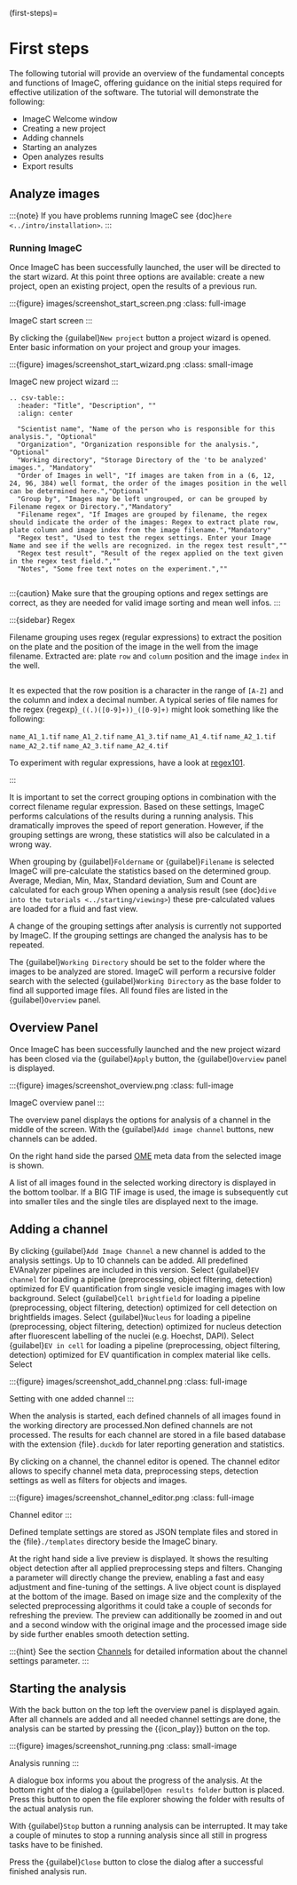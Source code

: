 (first-steps)=
# First steps

The following tutorial will provide an overview of the fundamental concepts and functions of ImageC, offering guidance on the initial steps required for effective utilization of the software.
The tutorial will demonstrate the following:

- ImageC Welcome window
- Creating a new project
- Adding channels
- Starting an analyzes
- Open analyzes results
- Export results


## Analyze images

:::{note}
If you have problems running ImageC see {doc}`here <../intro/installation>`.
:::

### Running ImageC

Once ImageC has been successfully launched, the user will be directed to the start wizard. 
At this point three options are available: create a new project, open an existing project, open the results of a previous run.


:::{figure} images/screenshot_start_screen.png
:class: full-image

ImageC start screen
:::

By clicking the {guilabel}`New project` button a project wizard is opened.
Enter basic information on your project and group your images. 


:::{figure} images/screenshot_start_wizard.png
:class: small-image

ImageC new project wizard
:::



```{eval-rst}
.. csv-table::
  :header: "Title", "Description", ""
  :align: center

  "Scientist name", "Name of the person who is responsible for this analysis.", "Optional"
  "Organization", "Organization responsible for the analysis.", "Optional"
  "Working directory", "Storage Directory of the 'to be analyzed' images.", "Mandatory"
  "Order of Images in well", "If images are taken from in a (6, 12, 24, 96, 384) well format, the order of the images position in the well can be determined here.","Optional"
  "Group by", "Images may be left ungrouped, or can be grouped by Filename regex or Directory.","Mandatory"
  "Filename regex", "If Images are grouped by filename, the regex should indicate the order of the images: Regex to extract plate row, plate column and image index from the image filename.","Mandatory"
  "Regex test", "Used to test the regex settings. Enter your Image Name and see if the wells are recognized. in the regex test result",""
  "Regex test result", "Result of the regex applied on the text given in the regex test field.",""
  "Notes", "Some free text notes on the experiment.",""


```

:::{caution}
Make sure that the grouping options and regex settings are correct, as they are needed for valid image sorting and mean well infos.
:::

:::{sidebar} Regex

Filename grouping uses regex (regular expressions) to extract the position on the plate and the position of the image in the well from the image filename.
Extracted are: plate `row` and `column` position and the image `index` in the well.

```{image} images/regex_example.drawio.svg
``` 

It es expected that the row position is a character in the range of `[A-Z]` and the column and index a decimal number.
A typical series of file names for the regex {regexp}`_((.)([0-9]+))_([0-9]+)` might look something like the following:

`name_A1_1.tif`
`name_A1_2.tif`
`name_A1_3.tif`
`name_A1_4.tif`
`name_A2_1.tif`
`name_A2_2.tif`
`name_A2_3.tif`
`name_A2_4.tif`

To experiment with regular expressions, have a look at [regex101](https://regex101.com/).

:::

It is important to set the correct grouping options in combination with the correct filename regular expression.
Based on these settings, ImageC performs calculations of the results during a running analysis.
This dramatically improves the speed of report generation.
However, if the grouping settings are wrong, these statistics will also be calculated in a wrong way.

When grouping by {guilabel}`Foldername` or {guilabel}`Filename` is selected ImageC will pre-calculate the statistics based on the determined group.
Average, Median, Min, Max, Standard deviation, Sum and Count are calculated for each group
When opening a analysis result (see {doc}`dive into the tutorials <../starting/viewing>`) these pre-calculated values are loaded for a fluid and fast view.

A change of the grouping settings after analysis is currently not supported by ImageC. If the grouping settings are changed the analysis has to be repeated.


The {guilabel}`Working Directory` should be set to the folder where the images to be analyzed are stored.
ImageC will perform a recursive folder search with the selected {guilabel}`Working Directory` as the base folder to find all supported image files.
All found files are listed in the {guilabel}`Overview` panel.


## Overview Panel

Once ImageC has been successfully launched and the new project wizard has been closed via the {guilabel}`Apply` button, the {guilabel}`Overview` panel is displayed.

:::{figure} images/screenshot_overview.png
:class: full-image

ImageC overview panel
:::

The overview panel displays the options for analysis of a channel in the middle of the screen.
With the {guilabel}`Add image channel` buttons,  new channels can be added.

On the right hand side the parsed [OME](formats-ome) meta data from the selected image is shown.

A list of all images found in the selected working directory is displayed in the bottom toolbar. If a BIG TIF image is used, the image is subsequently cut into smaller tiles and the single tiles are displayed next to the image. 

## Adding a channel

By clicking {guilabel}`Add Image Channel` a new channel is added to the analysis settings.
Up to 10 channels can be added.
All predefined EVAnalyzer pipelines are included in this version. 
Select {guilabel}`EV channel` for loading a pipeline (preprocessing, object filtering, detection) optimized for EV quantification from single vesicle imaging images with low background. 
Select {guilabel}`Cell brightfield` for loading a pipeline (preprocessing, object filtering, detection) optimized for cell detection on brightfields images.
Select {guilabel}`Nucleus` for loading a pipeline (preprocessing, object filtering, detection) optimized for nucleus detection after fluorescent labelling of the nuclei (e.g. Hoechst, DAPI).
Select {guilabel}`EV in cell` for loading a pipeline (preprocessing, object filtering, detection) optimized for EV quantification in complex material like cells.
Select 

:::{figure} images/screenshot_add_channel.png
:class: full-image

Setting with one added channel
:::

When the analysis is started, each defined channels of all images found in the working directory are processed.Non defined channels are not processed.
The results for each channel are stored in a file based database with the extension {file}`.duckdb` for later reporting generation and statistics.

By clicking on a channel, the channel editor is opened.
The channel editor allows to specify channel meta data, preprocessing steps, detection settings as well as filters for objects and images.

:::{figure} images/screenshot_channel_editor.png
:class: full-image

Channel editor
:::


Defined template settings are stored as JSON template files and stored in the {file}`./templates` directory beside the ImageC binary.

At the right hand side a live preview is displayed.
It shows the resulting object detection after all applied preprocessing steps and filters.
Changing a parameter will directly change the preview, enabling a fast and easy adjustment and fine-tuning of the settings. A live object count is displayed at the bottom of the image.
Based on image size and the complexity of the selected preprocessing algorithms it could take a couple of seconds for refreshing the preview.
The preview can additionally be zoomed in and out and a second window with the original image and the processed image side by side further enables smooth detection setting. 

:::{hint}
See the section [Channels](channels-and-slots) for detailed information about the channel settings parameter.
:::

## Starting the analysis

With the back button on the top left the overview panel is displayed again.
After all channels are added and all needed channel settings are done, the analysis can be started by pressing the {{icon_play}} button on the top.

:::{figure} images/screenshot_running.png
:class: small-image

Analysis running
:::

A dialogue box informs you about the progress of the analysis.
At the bottom right of the dialog a {guilabel}`Open results folder` button is placed.
Press this button to open the file explorer showing the folder with results of the actual analysis run.

With {guilabel}`Stop` button a running analysis can be interrupted.
It may take a couple of minutes to stop a running analysis since all still in progress tasks have to be finished.

Press the {guilabel}`Close` button to close the dialog after a successful finished analysis run.


